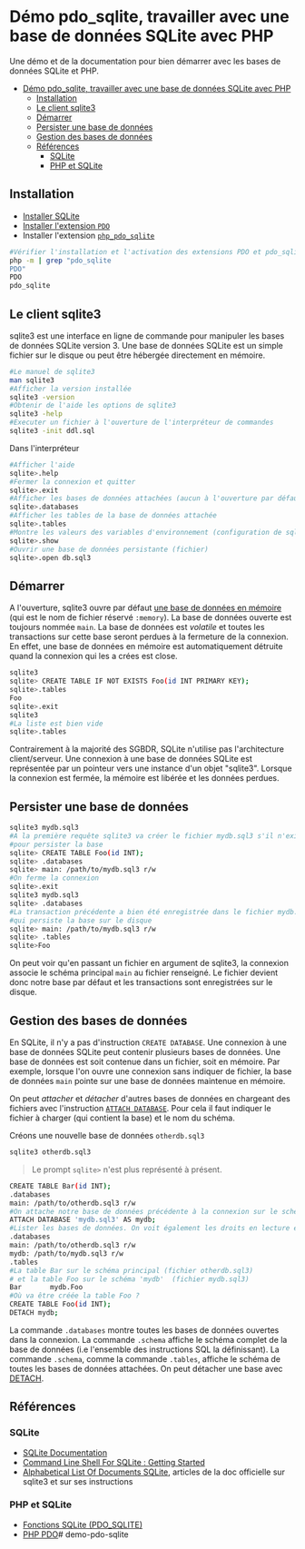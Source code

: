 # Démo pdo_sqlite, travailler avec une base de données SQLite avec PHP

Une démo et de la documentation pour bien démarrer avec les bases de données SQLite et PHP.

- [Démo pdo\_sqlite, travailler avec une base de données SQLite avec PHP](#démo-pdo_sqlite-travailler-avec-une-base-de-données-sqlite-avec-php)
  - [Installation](#installation)
  - [Le client sqlite3](#le-client-sqlite3)
  - [Démarrer](#démarrer)
  - [Persister une base de données](#persister-une-base-de-données)
  - [Gestion des bases de données](#gestion-des-bases-de-données)
  - [Références](#références)
    - [SQLite](#sqlite)
    - [PHP et SQLite](#php-et-sqlite)


## Installation

- [Installer SQLite](https://www.sqlite.org/download.html)
- [Installer l'extension `PDO`](https://www.php.net/manual/fr/pdo.installation.php)
- Installer l'extension [`php_pdo_sqlite`](https://www.php.net/manual/en/ref.pdo-sqlite.php)

~~~bash
#Vérifier l'installation et l'activation des extensions PDO et pdo_sqlite
php -m | grep "pdo_sqlite
PDO"
PDO
pdo_sqlite
~~~

## Le client sqlite3

sqlite3 est une interface en ligne de commande pour manipuler les bases de données SQLite version 3. Une base de données SQLite est un simple fichier sur le disque ou peut être hébergée directement en mémoire.

~~~bash
#Le manuel de sqlite3
man sqlite3
#Afficher la version installée
sqlite3 -version
#Obtenir de l'aide les options de sqlite3
sqlite3 -help
#Executer un fichier à l'ouverture de l'interpréteur de commandes
sqlite3 -init ddl.sql
~~~

Dans l'interpréteur

~~~bash
#Afficher l'aide
sqlite>.help
#Fermer la connexion et quitter
sqlite>.exit
#Afficher les bases de données attachées (aucun à l'ouverture par défaut)
sqlite>.databases
#Afficher les tables de la base de données attachée
sqlite>.tables
#Montre les valeurs des variables d'environnement (configuration de sqlite3)
sqlite>.show
#Ouvrir une base de données persistante (fichier)
sqlite>.open db.sql3
~~~

## Démarrer

A l'ouverture, sqlite3 ouvre par défaut [une base de données en mémoire](https://www.sqlite.org/inmemorydb.html) (qui est le nom de fichier réservé `:memory`). La base de données ouverte est toujours nommée `main`. La base de données est *volatile* et toutes les transactions sur cette base seront perdues à la fermeture de la connexion. En effet, une base de données en mémoire est automatiquement détruite quand la connexion qui les a crées est close.

~~~bash
sqlite3
sqlite> CREATE TABLE IF NOT EXISTS Foo(id INT PRIMARY KEY); 
sqlite>.tables
Foo
sqlite>.exit
sqlite3
#La liste est bien vide
sqlite>.tables
~~~

Contrairement à la majorité des SGBDR, SQLite n'utilise pas l'architecture client/serveur. Une connexion à une base de données SQLite est représentée par un pointeur vers une instance d'un objet "sqlite3". Lorsque la connexion est fermée, la mémoire est libérée et les données perdues.

## Persister une base de données

~~~bash
sqlite3 mydb.sql3
#A la première requête sqlite3 va créer le fichier mydb.sql3 s'il n'existe pas
#pour persister la base
sqlite> CREATE TABLE Foo(id INT);
sqlite> .databases
sqlite> main: /path/to/mydb.sql3 r/w
#On ferme la connexion
sqlite>.exit
sqlite3 mydb.sql3
sqlite> .databases
#La transaction précédente a bien été enregistrée dans le fichier mydb.sql3
#qui persiste la base sur le disque
sqlite> main: /path/to/mydb.sql3 r/w
sqlite> .tables
sqlite>Foo
~~~

On peut voir qu'en passant un fichier en argument de sqlite3, la connexion associe le schéma principal `main` au fichier renseigné. Le fichier devient donc notre base par défaut et les transactions sont enregistrées sur le disque.

## Gestion des bases de données

En SQLite, il n'y a pas d'instruction `CREATE DATABASE`. Une connexion à une base de données SQLite peut contenir plusieurs bases de données. Une base de données est soit contenue dans un fichier, soit en mémoire. Par exemple, lorsque l'on ouvre une connexion sans indiquer de fichier, la base de données `main` pointe sur une base de données maintenue en mémoire.

On peut *attacher* et *détacher* d'autres bases de données en chargeant des fichiers avec l'instruction [`ATTACH DATABASE`](https://www.sqlite.org/lang_attach.html). Pour cela il faut indiquer le fichier à charger (qui contient la base) et le nom du schéma.

Créons une nouvelle base de données `otherdb.sql3`

~~~bash
sqlite3 otherdb.sql3
~~~

> Le prompt `sqlite>` n'est plus représenté à présent.

~~~bash
CREATE TABLE Bar(id INT);
.databases
main: /path/to/otherdb.sql3 r/w
#On attache notre base de données précédente à la connexion sur le schéma 'mydb'
ATTACH DATABASE 'mydb.sql3' AS mydb;
#Lister les bases de données. On voit également les droits en lecture et écriture
.databases
main: /path/to/otherdb.sql3 r/w
mydb: /path/to/mydb.sql3 r/w
.tables
#La table Bar sur le schéma principal (fichier otherdb.sql3) 
# et la table Foo sur le schéma 'mydb'  (fichier mydb.sql3)
Bar       mydb.Foo
#Où va être créée la table Foo ?
CREATE TABLE Foo(id INT);
DETACH mydb;
~~~

La commande `.databases` montre toutes les bases de données ouvertes dans la connexion. La commande `.schema` affiche le schéma complet de la base de données (i.e l'ensemble des instructions SQL la définissant). La commande `.schema`, comme la commande `.tables`, affiche le schéma de toutes les bases de données attachées. On peut détacher une base avec [DETACH](https://www.sqlite.org/lang_detach.html).


## Références

### SQLite

- [SQLite Documentation](https://www.sqlite.org/docs.html)
- [Command Line Shell For SQLite : Getting Started](https://www.sqlite.org/cli.html#dschema)
- [Alphabetical List Of Documents SQLite](https://www.sqlite.org/doclist.html), articles de la doc officielle sur sqlite3 et sur ses instructions

### PHP et SQLite

- [Fonctions SQLite (PDO_SQLITE)](https://www.php.net/manual/fr/ref.pdo-sqlite.php)
- [PHP PDO](https://www.php.net/manual/fr/book.pdo.php)# demo-pdo-sqlite
